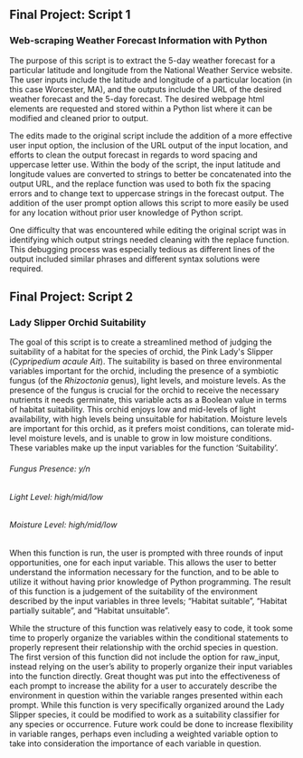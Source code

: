 ## Final Project: Script 1
### Web-scraping Weather Forecast Information with Python
The purpose of this script is to extract the 5-day weather forecast for a particular latitude and longitude from the National Weather Service website.  The user inputs include the latitude and longitude of a particular location (in this case Worcester, MA), and the outputs include the URL of the desired weather forecast and the 5-day forecast.  The desired webpage html elements are requested and stored within a Python list where it can be modified and cleaned prior to output.

The edits made to the original script include the addition of a more effective user input option, the inclusion of the URL output of the input location, and efforts to clean the output forecast in regards to word spacing and uppercase letter use.  Within the body of the script, the input latitude and longitude values are converted to strings to better be concatenated into the output URL, and the replace function was used to both fix the spacing errors and to change text to uppercase strings in the forecast output.  The addition of the user prompt option allows this script to more easily be used for any location without prior user knowledge of Python script.  

One difficulty that was encountered while editing the original script was in identifying which output strings needed cleaning with the replace function.  This debugging process was especially tedious as different lines of the output included similar phrases and different syntax solutions were required.  


## Final Project: Script 2
### Lady Slipper Orchid Suitability
The goal of this script is to create a streamlined method of judging the suitability of a habitat for the species of orchid, the Pink Lady's Slipper (*Cypripedium acaule Ait*).  The suitability is based on three environmental variables important for the orchid, including the presence of a symbiotic fungus (of the *Rhizoctonia* genus), light levels, and moisture levels.  As the presence of the fungus is crucial for the orchid to receive the necessary nutrients it needs germinate, this variable acts as a Boolean value in terms of habitat suitability.  This orchid enjoys low and mid-levels of light availability, with high levels being unsuitable for habitation.  Moisture levels are important for this orchid, as it prefers moist conditions, can tolerate mid-level moisture levels, and is unable to grow in low moisture conditions.  These variables make up the input variables for the function ‘Suitability’.  

######  Fungus Presence: y/n 
######  Light Level: high/mid/low
######  Moisture Level: high/mid/low

When this function is run, the user is prompted with three rounds of input opportunities, one for each input variable.  This allows the user to better understand the information necessary for the function, and to be able to utilize it without having prior knowledge of Python programming.  The result of this function is a judgement of the suitability of the environment described by the input variables in three levels; “Habitat suitable”, “Habitat partially suitable”, and “Habitat unsuitable”.  

While the structure of this function was relatively easy to code, it took some time to properly organize the variables within the conditional statements to properly represent their relationship with the orchid species in question.  The first version of this function did not include the option for raw_input, instead relying on the user’s ability to properly organize their input variables into the function directly.  Great thought was put into the effectiveness of each prompt to increase the ability for a user to accurately describe the environment in question within the variable ranges presented within each prompt.  While this function is very specifically organized around the Lady Slipper species, it could be modified to work as a suitability classifier for any species or occurrence.  Future work could be done to increase flexibility in variable ranges, perhaps even including a weighted variable option to take into consideration the importance of each variable in question.  
